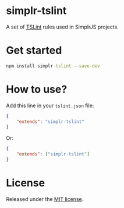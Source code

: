 # simplr-tslint
A set of [TSLint](https://palantir.github.io/tslint/) rules used in SimplrJS projects.

# Get started
```cmd
npm install simplr-tslint --save-dev
```

# How to use?
Add this line in your `tslint.json` file: 
```json
{
    "extends": "simplr-tslint"
}
```
Or:
```json
{
    "extends": ["simplr-tslint"]
}
```

# License
Released under the [MIT license](LICENSE).

